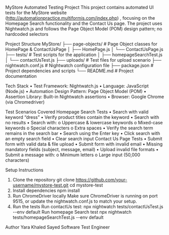 MyStore Automated Testing Project
This project contains automated UI tests for the MyStore website (http://automationpractice.multiformis.com/index.php) , focusing on the Homepage Search functionality and the Contact Us page.
The project uses Nightwatch.js and follows the Page Object Model (POM) design pattern; no hardcoded selectors
 
 Project Structure
MyStore/
├── page-objects/          # Page Object classes for HomePage & ContactUsPage
│   ├── HomePage.js
│   └── ContactUsPage.js
├── tests/                  # Test scripts for the application
│   ├── homepageSearchTest.js
│   └── contactUsTest.js
├── uploads/                # Test files for upload scenario
├── nightwatch.conf.js      # Nightwatch configuration file
├── package.json            # Project dependencies and scripts
└── README.md                # Project documentation
 
Tech Stack
•    Test Framework: Nightwatch.js
•    Language: JavaScript (Node.js)
•    Automation Design Pattern: Page Object Model (POM)
•    Assertion Library: Built-in Nightwatch assertions
•    Browser: Google Chrome (via Chromedriver)
 
Test Scenarios Covered
Homepage Search Tests
•    Search with valid keyword “dress”
•    Verify product titles contain the keyword
•    Search with no results
•    Search with:
o    Uppercase & lowercase keywords
o    Mixed-case keywords
o    Special characters
o    Extra spaces
•    Verify the search term remains in the search bar
•    Search using the Enter key
•    Click search with an empty search field
•    Clear search input
Contact Us Page Tests
•    Submit form with valid data & file upload
•    Submit form with invalid email
•    Missing mandatory fields (subject, message, email)
•    Upload invalid file formats
•    Submit a message with:
o    Minimum letters
o    Large input (50,000 characters)
 
Setup Instructions
1. Clone the repository
git clone https://github.com/your-username/mystore-test.git
cd mystore-test
2. Install dependencies
npm install
3. Run ChromeDriver locally
Make sure ChromeDriver is running on port 9515, or update the nightwatch.conf.js to match your setup.
4. Run the tests
Run contactUs test:
npx nightwatch tests/contactUsTest.js --env default
Run homepage Search test
npx nightwatch tests/homepageSearchTest.js --env default

 
Author
Yara Khaled Sayed
Software Test Engineer
